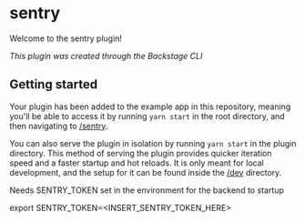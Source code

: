 # sentry

Welcome to the sentry plugin!

_This plugin was created through the Backstage CLI_

## Getting started

Your plugin has been added to the example app in this repository, meaning you'll be able to access it by running `yarn start` in the root directory, and then navigating to [/sentry](http://localhost:3000/sentry).

You can also serve the plugin in isolation by running `yarn start` in the plugin directory.
This method of serving the plugin provides quicker iteration speed and a faster startup and hot reloads.
It is only meant for local development, and the setup for it can be found inside the [/dev](/dev) directory.

Needs SENTRY_TOKEN set in the environment for the backend to startup

export SENTRY_TOKEN=<INSERT_SENTRY_TOKEN_HERE>
